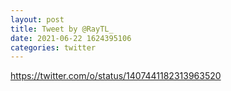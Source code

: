 ```yaml
--- 
layout: post 
title: Tweet by @RayTL_ 
date: 2021-06-22 1624395106 
categories: twitter 
--- 
```

https://twitter.com/o/status/1407441182313963520